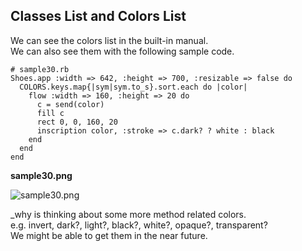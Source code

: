 Classes List and Colors List
----------------------------

We can see the colors list in the built-in manual. <br>
We can also see them with the following sample code. <br>

	# sample30.rb
	Shoes.app :width => 642, :height => 700, :resizable => false do
	  COLORS.keys.map{|sym|sym.to_s}.sort.each do |color|
	    flow :width => 160, :height => 20 do
	      c = send(color)
	      fill c
	      rect 0, 0, 160, 20
	      inscription color, :stroke => c.dark? ? white : black
	    end
	  end
	end

**sample30.png**

![sample30.png](http://www.rin-shun.com/rubylearning/shoes/shoes_tutorial_html/images/sample30.png) <!-- patch -->


_why is thinking about some more method related colors. <br>
e.g.  invert, dark?, light?, black?, white?, opaque?, transparent? <br>
We might be able to get them in the near future. <br>
